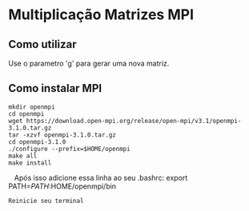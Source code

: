 # Multiplicação Matrizes MPI

## Como utilizar
  Use o parametro 'g' para gerar uma nova matriz.

## Como instalar MPI
    mkdir openmpi
    cd openmpi
    wget https://download.open-mpi.org/release/open-mpi/v3.1/openmpi-3.1.0.tar.gz
    tar -xzvf openmpi-3.1.0.tar.gz
    cd openmpi-3.1.0
    ./configure --prefix=$HOME/openmpi
    make all
    make install
    
    Após isso adicione essa linha ao seu .bashrc:
    export PATH=$PATH:$HOME/openmpi/bin
    
    Reinicie seu terminal
    
